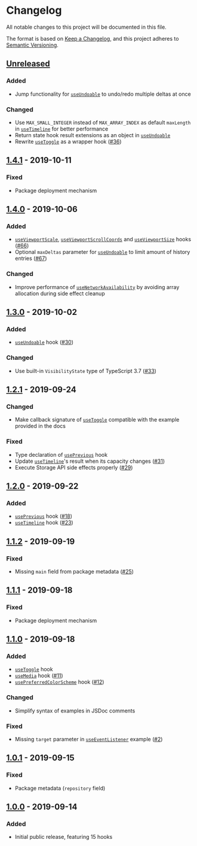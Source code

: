 # Changelog

All notable changes to this project will be documented in this file.

The format is based on [Keep a Changelog](https://keepachangelog.com/en/1.0.0/),
and this project adheres to [Semantic Versioning](https://semver.org/spec/v2.0.0.html).

## [Unreleased]

### Added

- Jump functionality for [`useUndoable`](https://github.com/kripod/react-hooks/blob/master/packages/standard-hooks/src/useUndoable.ts) to undo/redo multiple deltas at once

### Changed

- Use `MAX_SMALL_INTEGER` instead of `MAX_ARRAY_INDEX` as default `maxLength` in [`useTimeline`](https://github.com/kripod/react-hooks/blob/master/packages/standard-hooks/src/useTimeline.ts) for better performance
- Return state hook result extensions as an object in [`useUndoable`](https://github.com/kripod/react-hooks/blob/master/packages/standard-hooks/src/useUndoable.ts)
- Rewrite [`useToggle`](https://github.com/kripod/react-hooks/blob/master/packages/standard-hooks/src/useToggle.ts) as a wrapper hook ([#36])

## [1.4.1] - 2019-10-11

### Fixed

- Package deployment mechanism

## [1.4.0] - 2019-10-06

### Added

- [`useViewportScale`](https://github.com/kripod/react-hooks/blob/v1.4.0/src/useViewportScale.ts), [`useViewportScrollCoords`](https://github.com/kripod/react-hooks/blob/v1.4.0/src/useViewportScrollCoords.ts) and [`useViewportSize`](https://github.com/kripod/react-hooks/blob/v1.4.0/src/useViewportSize.ts) hooks ([#66])
- Optional `maxDeltas` parameter for [`useUndoable`](https://github.com/kripod/react-hooks/blob/v1.4.0/src/useUndoable.ts) to limit amount of history entries ([#67])

### Changed

- Improve performance of [`useNetworkAvailability`](https://github.com/kripod/react-hooks/blob/v1.4.0/src/useNetworkAvailability.ts) by avoiding array allocation during side effect cleanup

## [1.3.0] - 2019-10-02

### Added

- [`useUndoable`](https://github.com/kripod/react-hooks/blob/v1.3.0/src/useUndoable.ts) hook ([#30])

### Changed

- Use built-in `VisibilityState` type of TypeScript 3.7 ([#33])

## [1.2.1] - 2019-09-24

### Changed

- Make callback signature of [`useToggle`](https://github.com/kripod/react-hooks/blob/v1.2.1/src/useToggle.ts) compatible with the example provided in the docs

### Fixed

- Type declaration of [`usePrevious`](https://github.com/kripod/react-hooks/blob/v1.2.1/src/usePrevious.ts) hook
- Update [`useTimeline`](https://github.com/kripod/react-hooks/blob/v1.2.1/src/useTimeline.ts)'s result when its capacity changes ([#31])
- Execute Storage API side effects properly ([#29])

## [1.2.0] - 2019-09-22

### Added

- [`usePrevious`](https://github.com/kripod/react-hooks/blob/v1.2.0/src/usePrevious.ts) hook ([#18])
- [`useTimeline`](https://github.com/kripod/react-hooks/blob/v1.2.0/src/useTimeline.ts) hook ([#23])

## [1.1.2] - 2019-09-19

### Fixed

- Missing `main` field from package metadata ([#25])

## [1.1.1] - 2019-09-18

### Fixed

- Package deployment mechanism

## [1.1.0] - 2019-09-18

### Added

- [`useToggle`](https://github.com/kripod/react-hooks/blob/v1.1.0/src/useToggle.ts) hook
- [`useMedia`](https://github.com/kripod/react-hooks/blob/v1.1.0/src/useMedia.ts) hook ([#11])
- [`usePreferredColorScheme`](https://github.com/kripod/react-hooks/blob/v1.1.0/src/usePreferredColorScheme.ts) hook ([#12])

### Changed

- Simplify syntax of examples in JSDoc comments

### Fixed

- Missing `target` parameter in [`useEventListener`](https://github.com/kripod/react-hooks/blob/v1.1.0/src/useEventListener.ts) example ([#2])

## [1.0.1] - 2019-09-15

### Fixed

- Package metadata (`repository` field)

## [1.0.0] - 2019-09-14

### Added

- Initial public release, featuring 15 hooks

[unreleased]: https://github.com/kripod/react-hooks/compare/v1.4.1...HEAD
[1.4.1]: https://github.com/kripod/react-hooks/compare/v1.4.0...v1.4.1
[1.4.0]: https://github.com/kripod/react-hooks/compare/v1.3.0...v1.4.0
[1.3.0]: https://github.com/kripod/react-hooks/compare/v1.2.1...v1.3.0
[1.2.1]: https://github.com/kripod/react-hooks/compare/v1.2.0...v1.2.1
[1.2.0]: https://github.com/kripod/react-hooks/compare/v1.1.2...v1.2.0
[1.1.2]: https://github.com/kripod/react-hooks/compare/v1.1.1...v1.1.2
[1.1.1]: https://github.com/kripod/react-hooks/compare/v1.1.0...v1.1.1
[1.1.0]: https://github.com/kripod/react-hooks/compare/v1.0.1...v1.1.0
[1.0.1]: https://github.com/kripod/react-hooks/compare/v1.0.0...v1.0.1
[1.0.0]: https://github.com/kripod/react-hooks/releases/tag/v1.0.0
[#2]: https://github.com/kripod/react-hooks/pull/2
[#11]: https://github.com/kripod/react-hooks/pull/11
[#12]: https://github.com/kripod/react-hooks/pull/12
[#18]: https://github.com/kripod/react-hooks/issues/18
[#23]: https://github.com/kripod/react-hooks/issues/23
[#25]: https://github.com/kripod/react-hooks/issues/25
[#29]: https://github.com/kripod/react-hooks/issues/29
[#30]: https://github.com/kripod/react-hooks/issues/30
[#31]: https://github.com/kripod/react-hooks/issues/31
[#33]: https://github.com/kripod/react-hooks/issues/33
[#36]: https://github.com/kripod/react-hooks/issues/36
[#66]: https://github.com/kripod/react-hooks/issues/66
[#67]: https://github.com/kripod/react-hooks/issues/67
